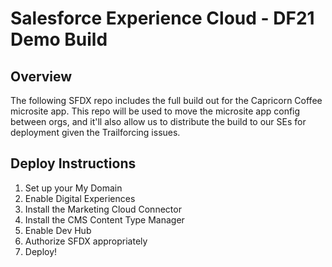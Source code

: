 # Salesforce Experience Cloud - DF21 Demo Build

## Overview

The following SFDX repo includes the full build out for the Capricorn Coffee microsite app. This repo will be used to move the microsite app config between orgs, and it'll also allow us to distribute the build to our SEs for deployment given the Trailforcing issues.

## Deploy Instructions

1. Set up your My Domain
2. Enable Digital Experiences
3. Install the Marketing Cloud Connector
4. Install the CMS Content Type Manager
4. Enable Dev Hub
5. Authorize SFDX appropriately
6. Deploy!